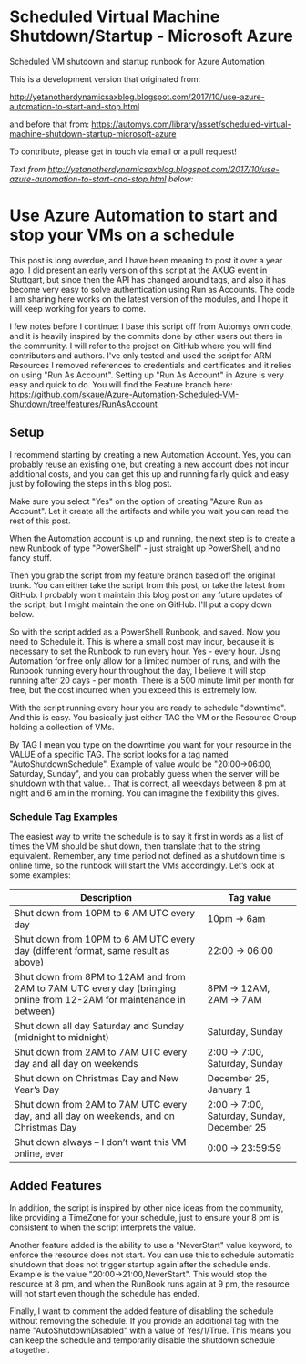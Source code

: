 # Scheduled Virtual Machine Shutdown/Startup - Microsoft Azure
Scheduled VM shutdown and startup runbook for Azure Automation

This is a development version that originated from:

http://yetanotherdynamicsaxblog.blogspot.com/2017/10/use-azure-automation-to-start-and-stop.html

and before that from:
https://automys.com/library/asset/scheduled-virtual-machine-shutdown-startup-microsoft-azure

To contribute, please get in touch via email or a pull request!



*Text from http://yetanotherdynamicsaxblog.blogspot.com/2017/10/use-azure-automation-to-start-and-stop.html below:*

# Use Azure Automation to start and stop your VMs on a schedule
This post is long overdue, and I have been meaning to post it over a year ago.  I did present an early version of this script at the AXUG event in Stuttgart, but since then the API has changed around tags, and also it has become very easy to solve authentication using Run as Accounts. The code I am sharing here works on the latest version of the modules, and I hope it will keep working for years to come.

I few notes before I continue:
I base this script off from Automys own code, and it is heavily inspired by the commits done by other users out there in the community. I will refer to the project on GitHub where you will find contributors and authors. 
I've only tested and used the script for ARM Resources
I removed references to credentials and certificates and it relies on using "Run As Account". Setting up "Run As Account" in Azure is very easy and quick to do.
You will find the Feature branch here:
https://github.com/skaue/Azure-Automation-Scheduled-VM-Shutdown/tree/features/RunAsAccount

## Setup
I recommend starting by creating a new Automation Account. Yes, you can probably reuse an existing one, but creating a new account does not incur additional costs, and you can get this up and running fairly quick and easy just by following the steps in this blog post.

Make sure you select "Yes" on the option of creating "Azure Run as Account". Let it create all the artifacts and while you wait you can read the rest of this post.

When the Automation account is up and running, the next step is to create a new Runbook of type "PowerShell" - just straight up PowerShell, and no fancy stuff.

Then you grab the script from my feature branch based off the original trunk. You can either take the script from this post, or take the latest from GitHub. I probably won't maintain this blog post on any future updates of the script, but I might maintain the one on GitHub. I'll put a copy down below.

So with the script added as a PowerShell Runbook, and saved. Now you need to Schedule it. This is where a small cost may incur, because it is necessary to set the Runbook to run every hour. Yes - every hour. Using Automation for free only allow for a limited number of runs, and with the Runbook running every hour throughout the day, I believe it will stop running after 20 days - per month. There is a 500 minute limit per month for free, but the cost incurred when you exceed this is extremely low.

With the script running every hour you are ready to schedule "downtime". And this is easy.
You basically just either TAG the VM or the Resource Group holding a collection of VMs.

By TAG I mean you type on the downtime you want for your resource in the VALUE of a specific TAG. The script looks for a tag named "AutoShutdownSchedule". Example of value would be "20:00->06:00, Saturday, Sunday", and you can probably guess when the server will be shutdown with that value... That is correct, all weekdays between 8 pm at night and 6 am in the morning. You can imagine the flexibility this gives.

### Schedule Tag Examples
The easiest way to write the schedule is to say it first in words as a list of times the VM should be shut down, then translate that to the string equivalent. Remember, any time period not defined as a shutdown time is online time, so the runbook will start the VMs accordingly. Let’s look at some examples:

| Description | Tag value |
| --- | --- |
| Shut down from 10PM to 6 AM UTC every day | 10pm -> 6am |
| Shut down from 10PM to 6 AM UTC every day (different format, same result as above) | 22:00 -> 06:00 |
| Shut down from 8PM to 12AM and from 2AM to 7AM UTC every day (bringing online from 12-2AM for maintenance in between) | 8PM -> 12AM, 2AM -> 7AM |
| Shut down all day Saturday and Sunday (midnight to midnight) | Saturday, Sunday |
| Shut down from 2AM to 7AM UTC every day and all day on weekends | 2:00 -> 7:00, Saturday, Sunday |
| Shut down on Christmas Day and New Year’s Day | December 25, January 1 |
| Shut down from 2AM to 7AM UTC every day, and all day on weekends, and on Christmas Day | 2:00 -> 7:00, Saturday, Sunday, December 25 |
| Shut down always – I don’t want this VM online, ever | 0:00 -> 23:59:59 |
 

## Added Features
In addition, the script is inspired by other nice ideas from the community, like providing a TimeZone for your schedule, just to ensure your 8 pm is consistent to when the script interprets the value.

Another feature added is the ability to use a "NeverStart" value keyword, to enforce the resource does not start. You can use this to schedule automatic shutdown that does not trigger startup again after the schedule ends. Example is the value "20:00->21:00,NeverStart". This would stop the resource at 8 pm, and when the RunBook runs again at 9 pm, the resource will not start even though the schedule has ended.

Finally, I want to comment the added feature of disabling the schedule without removing the schedule. If you provide an additional tag with the name "AutoShutdownDisabled" with a value of Yes/1/True. This means you can keep the schedule and temporarily disable the shutdown schedule altogether.
